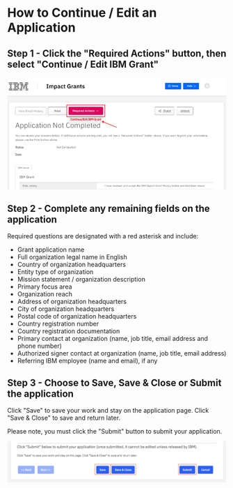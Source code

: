 # How to Continue / Edit an Application

## Step 1 - Click the "Required Actions" button, then select "Continue / Edit IBM Grant"

![Step 1](images/impact-grant-continue-app.png) 

## Step 2 - Complete any remaining fields on the application

Required questions are designated with a red asterisk and include:

- Grant application name
- Full organization legal name in English
- Country of organization headquarters
- Entity type of organization
- Mission statement / organization description
- Primary focus area
- Organization reach
- Address of organization headquarters
- City of organization headquarters
- Postal code of organization headquarters
- Country registration number
- Country registration documentation
- Primary contact at organization (name, job title, email address and phone number)
- Authorized signer contact at organization (name, job title, email address)
- Referring IBM employee (name and email), if any

## Step 3 - Choose to Save, Save & Close or Submit the application

Click "Save" to save your work and stay on the application page. Click "Save & Close" to save and return later.

Please note, you must click the "Submit" button to submit your application.

![Step 3](images/impact-grant-save-submit.png) 